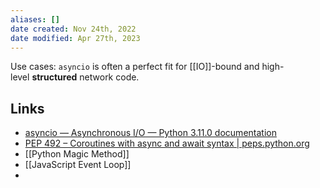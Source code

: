```yaml
---
aliases: []
date created: Nov 24th, 2022
date modified: Apr 27th, 2023
---
```

Use cases: `asyncio` is often a perfect fit for [[IO]]-bound and high-level **structured** network code.



## Links
- [asyncio — Asynchronous I/O — Python 3.11.0 documentation](https://docs.python.org/3/library/asyncio.html)
- [PEP 492 – Coroutines with async and await syntax | peps.python.org](https://peps.python.org/pep-0492/#abstract)
- [[Python Magic Method]]
- [[JavaScript Event Loop]]
- 